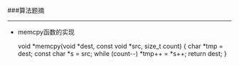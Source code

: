 ###算法题摘
******
*   memcpy函数的实现
    
    void *memcpy(void *dest, const void *src, size_t count)
    {
        char *tmp = dest;
        const char *s = src;
        while (count--)
            *tmp++ = *s++;
        return dest;
    }
